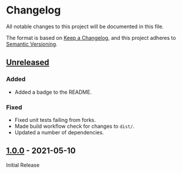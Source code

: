 # Changelog

All notable changes to this project will be documented in this file.

The format is based on [Keep a Changelog](https://keepachangelog.com/en/1.0.0/),
and this project adheres to [Semantic Versioning](https://semver.org/spec/v2.0.0.html).

## [Unreleased]

### Added

- Added a badge to the README.

### Fixed

- Fixed unit tests failing from forks.
- Made build workflow check for changes to `dist/`.
- Updated a number of dependencies.

## [1.0.0] - 2021-05-10

Initial Release

[Unreleased]: https://github.com/cloudtruth/configure-action/compare/v1.0.0...HEAD
[1.0.0]: https://github.com/cloudtruth/configure-action/releases/tag/v1.0.0

